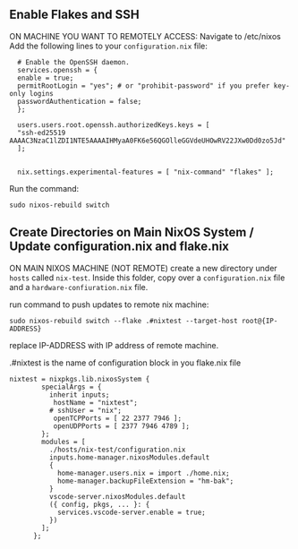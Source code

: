 ## Enable Flakes and SSH

ON MACHINE YOU WANT TO REMOTELY ACCESS: Navigate to /etc/nixos
Add the following lines to your `configuration.nix` file:

```
  # Enable the OpenSSH daemon.
  services.openssh = {
  enable = true;
  permitRootLogin = "yes"; # or "prohibit-password" if you prefer key-only logins
  passwordAuthentication = false;
  };

  users.users.root.openssh.authorizedKeys.keys = [
  "ssh-ed25519 AAAAC3NzaC1lZDI1NTE5AAAAIHMyaA0FK6e56QGOlleGGVdeUHOwRV22JXw0Dd0zo5Jd"
  ];


  nix.settings.experimental-features = [ "nix-command" "flakes" ];
```

Run the command:

```
sudo nixos-rebuild switch
```

## Create Directories on Main NixOS System / Update configuration.nix and flake.nix

ON MAIN NIXOS MACHINE (NOT REMOTE) create a new directory under `hosts` called `nix-test`. Inside this folder, copy over a `configuration.nix` file and a `hardware-confiuration.nix` file.

run command to push updates to remote nix machine:

```
sudo nixos-rebuild switch --flake .#nixtest --target-host root@{IP-ADDRESS}
```
replace IP-ADDRESS with IP address of remote machine.

.#nixtest is the name of configuration block in you flake.nix file 

```
nixtest = nixpkgs.lib.nixosSystem {
        specialArgs = {
          inherit inputs;
           hostName = "nixtest";
          # sshUser = "nix";
           openTCPPorts = [ 22 2377 7946 ];
           openUDPPorts = [ 2377 7946 4789 ];
        };
        modules = [
          ./hosts/nix-test/configuration.nix
          inputs.home-manager.nixosModules.default
          {
            home-manager.users.nix = import ./home.nix;
            home-manager.backupFileExtension = "hm-bak";
          }
          vscode-server.nixosModules.default
          ({ config, pkgs, ... }: {
            services.vscode-server.enable = true;
          })
        ];
      };
```

